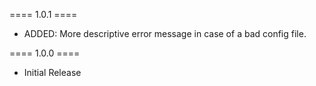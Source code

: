 ==== 1.0.1 ====

  * ADDED: More descriptive error message in case of a bad config file.

==== 1.0.0 ====

  * Initial Release
